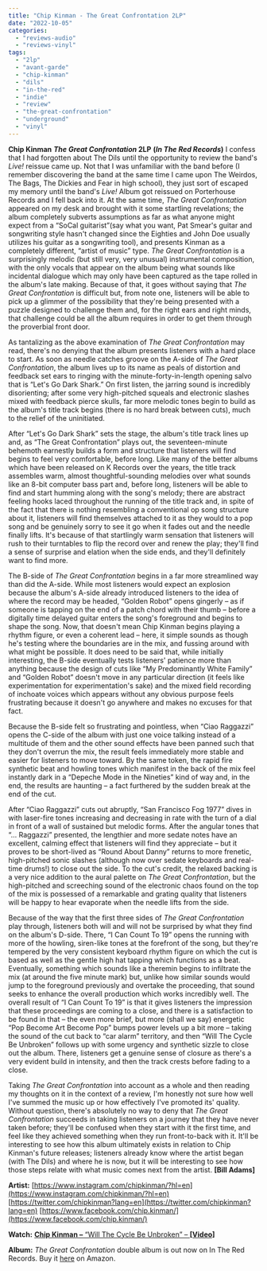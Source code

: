 ```yaml
---
title: "Chip Kinman - The Great Confrontation 2LP"
date: "2022-10-05"
categories: 
  - "reviews-audio"
  - "reviews-vinyl"
tags: 
  - "2lp"
  - "avant-garde"
  - "chip-kinman"
  - "dils"
  - "in-the-red"
  - "indie"
  - "review"
  - "the-great-confrontation"
  - "underground"
  - "vinyl"
---
```


**Chip Kinman** **_The Great Confrontation_ 2LP** **(_In The Red Records_)** I confess that I had forgotten about The Dils until the opportunity to review the band's _Live!_ reissue came up. Not that I was unfamiliar with the band before (I remember discovering the band at the same time I came upon The Weirdos, The Bags, The Dickies and Fear in high school), they just sort of escaped my memory until the band's _Live!_ Album got reissued on Porterhouse Records and I fell back into it. At the same time, _The Great Confrontation_ appeared on my desk and brought with it some startling revelations; the album completely subverts assumptions as far as what anyone might expect from a “SoCal guitarist”(say what you want, Pat Smear's guitar and songwriting style hasn't changed since the Eighties and John Doe usually utilizes his guitar as a songwriting tool), and presents Kinman as a completely different, “artist of music” type. _The Great Confrontation_ is a surprisingly melodic (but still very, very unusual) instrumental composition, with the only vocals that appear on the album being what sounds like incidental dialogue which may only have been captured as the tape rolled in the album's late making. Because of that, it goes without saying that _The Great Confrontation_ is difficult but, from note one, listeners will be able to pick up a glimmer of the possibility that they're being presented with a puzzle designed to challenge them and, for the right ears and right minds, that challenge could be all the album requires in order to get them through the proverbial front door.

As tantalizing as the above examination of _The Great Confrontation_ may read, there's no denying that the album presents listeners with a hard place to start. As soon as needle catches groove on the A-side of _The Great Confrontation_, the album lives up to its name as peals of distortion and feedback set ears to ringing with the minute-forty-in-length opening salvo that is “Let's Go Dark Shark.” On first listen, the jarring sound is incredibly disorienting; after some very high-pitched squeals and electronic slashes mixed with feedback pierce skulls, far more melodic tones begin to build as the album's title track begins (there is no hard break between cuts), much to the relief of the uninitiated.

After “Let's Go Dark Shark” sets the stage, the album's title track lines up and, as “The Great Confrontation” plays out, the seventeen-minute behemoth earnestly builds a form and structure that listeners will find begins to feel very comfortable, before long. Like many of the better albums which have been released on K Records over the years, the title track assembles warm, almost thoughtful-sounding melodies over what sounds like an 8-bit computer bass part and, before long, listeners will be able to find and start humming along with the song's melody; there are abstract feeling hooks laced throughout the running of the title track and, in spite of the fact that there is nothing resembling a conventional op song structure about it, listeners will find themselves attached to it as they would to a pop song and be genuinely sorry to see it go when it fades out and the needle finally lifts. It's because of that startlingly warm sensation that listeners will rush to their turntables to flip the record over and renew the play; they'll find a sense of surprise and elation when the side ends, and they'll definitely want to find more.

The B-side of _The Great Confrontation_ begins in a far more streamlined way than did the A-side. While most listeners would expect an explosion because the album's A-side already introduced listeners to the idea of where the record may be headed, “Golden Robot” opens gingerly – as if someone is tapping on the end of a patch chord with their thumb – before a digitally time delayed guitar enters the song's foreground and begins to shape the song. Now, that doesn't mean Chip Kinman begins playing a rhythm figure, or even a coherent lead – here, it simple sounds as though he's testing where the boundaries are in the mix, and fussing around with what might be possible. It does need to be said that, while initially interesting, the B-side eventually tests listeners' patience more than anything because the design of cuts like “My Predominantly White Family” and “Golden Robot” doesn't move in any particular direction (it feels like experimentation for experimentation's sake) and the mixed field recording of inchoate voices which appears without any obvious purpose feels frustrating because it doesn't go anywhere and makes no excuses for that fact.

Because the B-side felt so frustrating and pointless, when “Ciao Raggazzi” opens the C-side of the album with just one voice talking instead of a multitude of them and the other sound effects have been panned such that they don't overrun the mix, the result feels immediately more stable and easier for listeners to move toward. By the same token, the rapid fire synthetic beat and howling tones which manifest in the back of the mix feel instantly dark in a “Depeche Mode in the Nineties” kind of way and, in the end, the results are haunting – a fact furthered by the sudden break at the end of the cut.

After “Ciao Raggazzi” cuts out abruptly, “San Francisco Fog 1977” dives in with laser-fire tones increasing and decreasing in rate with the turn of a dial in front of a wall of sustained but melodic forms. After the angular tones that “... Raggazzi” presented, the lengthier and more sedate notes have an excellent, calming effect that listeners will find they appreciate – but it proves to be short-lived as “Round About Danny” returns to more frenetic, high-pitched sonic slashes (although now over sedate keyboards and real-time drums!) to close out the side. To the cut's credit, the relaxed backing is a very nice addition to the aural palette on _The Great Confrontation_, but the high-pitched and screeching sound of the electronic chaos found on the top of the mix is possessed of a remarkable and grating quality that listeners will be happy to hear evaporate when the needle lifts from the side.

Because of the way that the first three sides of _The Great Confrontation_ play through, listeners both will and will not be surprised by what they find on the album's D-side. There, “I Can Count To 19” opens the running with more of the howling, siren-like tones at the forefront of the song, but they're tempered by the very consistent keyboard rhythm figure on which the cut is based as well as the gentle high hat tapping which functions as a beat. Eventually, something which sounds like a theremin begins to infiltrate the mix (at around the five minute mark) but, unlike how similar sounds would jump to the foreground previously and overtake the proceeding, that sound seeks to enhance the overall production which works incredibly well. The overall result of “I Can Count To 19” is that it gives listeners the impression that these proceedings are coming to a close, and there is a satisfaction to be found in that – the even more brief, but more (shall we say) energetic “Pop Become Art Become Pop” bumps power levels up a bit more – taking the sound of the cut back to “car alarm” territory, and then “Will The Cycle Be Unbroken” follows up with some urgency and synthetic sizzle to close out the album. There, listeners get a genuine sense of closure as there's a very evident build in intensity, and then the track crests before fading to a close.

Taking _The Great Confrontation_ into account as a whole and then reading my thoughts on it in the context of a review, I'm honestly not sure how well I've summed the music up or how effectively I've promoted its' quality. Without question, there's absolutely no way to deny that _The Great Confrontation_ succeeds in taking listeners on a journey that they have never taken before; they'll be confused when they start with it the first time, and feel like they achieved something when they run front-to-back with it. It'll be interesting to see how this album ultimately exists in relation to Chip Kinman's future releases; listeners already know where the artist began (with The Dils) and where he is now, but it will be interesting to see how those steps relate with what music comes next from the artist. **\[Bill Adams\]**

**Artist:** [https://www.instagram.com/chipkinman/?hl=en](https://www.instagram.com/chipkinman/?hl=en) [https://twitter.com/chipkinman?lang=en](https://twitter.com/chipkinman?lang=en) [https://www.facebook.com/chip.kinman/](https://www.facebook.com/chip.kinman/)

**Watch:** [**Chip Kinman –** “Will The Cycle Be Unbroken” – **\[Video\]**](https://www.youtube.com/watch?v=fD9BY0FzXWg)

**Album:** _The Great Confrontation_ double album is out now on In The Red Records. Buy it [here](https://www.amazon.com/Great-Confrontation-Chip-Kinman/dp/B09YNF5PYL/ref=sr_1_1?crid=T9FUUN78REO&keywords=Chip+Kinman+-+The+Great+Confrontation&qid=1664852030&qu=eyJxc2MiOiIxLjAyIiwicXNhIjoiMC4wMCIsInFzcCI6IjAuMDAifQ%3D%3D&sprefix=chip+kinman+-+the+great+confrontation%2Caps%2C122&sr=8-1) on Amazon.
